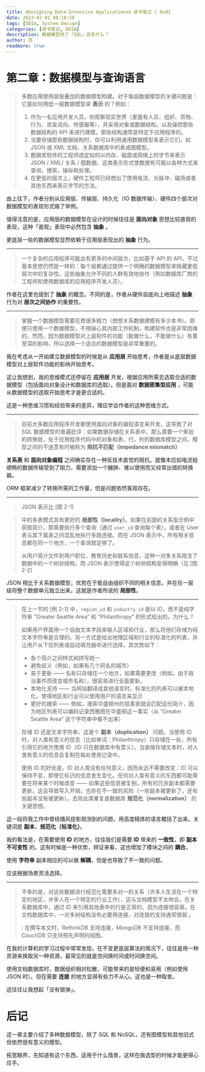 ```yaml
---
title: 《Designing Data-Intensive Applications》 读书笔记 | 0x01
date: 2023-02-01 08:18:50
tags: [DDIA, System Design]
categories: [读书笔记, DDIA]
description: 数据模型除了「SQL」还有什么？
author: 苏
readmore: true
---
```


# 第二章：数据模型与查询语言

> 多数应用使用层层叠加的数据模型构建。对于每层数据模型的关键问题是：它是如何用低一层数据模型来 **表示** 的？例如：
>
> 1. 作为一名应用开发人员，你观察现实世界（里面有人员、组织、货物、行为、资金流向、传感器等），并采用对象或数据结构，以及操控那些数据结构的 API 来进行建模。那些结构通常是特定于应用程序的。
> 2. 当要存储那些数据结构时，你可以利用通用数据模型来表示它们，如 JSON 或 XML 文档、关系数据库中的表或图模型。
> 3. 数据库软件的工程师选定如何以内存、磁盘或网络上的字节来表示 JSON / XML/ 关系 / 图数据。这类表示形式使数据有可能以各种方式来查询，搜索，操纵和处理。
> 4. 在更低的层次上，硬件工程师已经想出了使用电流、光脉冲、磁场或者其他东西来表示字节的方法。

由上往下，作者分别从应用层、传输层、持久化（IO 数据传输）、硬件四个层次对数据模型的表现形式做了举例。

值得注意的是，应用层的数据模型在设计的时候往往是 **面向对象** 思想比较直观的表现，这种「直观」表现中必然包含 **抽象** 。

更底层一些的数据模型显然依赖于应用层表现出的 **抽象** 行为。

-------

> 一个复杂的应用程序可能会有更多的中间层次，比如基于 API 的 API，不过基本思想仍然是一样的：每个层都通过提供一个明确的数据模型来隐藏更低层次中的复杂性。这些抽象允许不同的人群有效地协作（例如数据库厂商的工程师和使用数据库的应用程序开发人员）。

作者在这里也提到了 **抽象** 的概念。不同的是，作者从硬件自底向上地描述 **抽象** 行为对 **层次之间协作** 的重要性。

--------

> 掌握一个数据模型需要花费很多精力（想想关系数据建模有多少本书）。即便只使用一个数据模型，不用操心其内部工作机制，构建软件也是非常困难的。然而，因为数据模型对上层软件的功能（能做什么，不能做什么）有着至深的影响，所以选择一个适合的数据模型是非常重要的。

我在考虑从一开始建立数据模型的时候是从 **应用层** 开始思考，作者是从底层数据模型对上层软件功能的影响开始思考。

这让我想到，我的思维模式还停留在 **应用层** 开发，根据应用所需去选取合适的数据模型（包括面向对象设计和数据库的选取）。但是面对 **数据密集型应用** ，可能从数据模型的选取开始思考才是更合适的。

这是一种思维习惯和经验带来的差异，理应学会作者的这种思维方式。

--------------

> 目前大多数应用程序开发都使用面向对象的编程语言来开发，这导致了对 SQL 数据模型的普遍批评：如果数据存储在关系表中，那么需要一个笨拙的转换层，处于应用程序代码中的对象和表，行，列的数据库模型之间。模型之间的不连贯有时被称为 **阻抗不匹配（impedance mismatch）**

**关系表** 和 **面向对象编程** 之间确实存在一种反技术直觉的阻抗。就像本应如电流般顺畅的数据传输受到了阻力，需要添加一个臃肿、难以使用而又经常出错的转换器。

ORM 框架减少了转换所需的工作量，但是问题依然客观存在。

------------

<!-- > ![](https://1126993343-files.gitbook.io/~/files/v0/b/gitbook-x-prod.appspot.com/o/spaces%2F-MHdCOHMs3fNDC20H5qi%2Fuploads%2Fgit-blob-6a1a9b9d3ecedac52ea104412282d46b86f2f850%2Ffig2-1.png?alt=media) -->

> JSON 表示比 [图 2-1]
<!-- > (https://github.com/Vonng/ddia/blob/master/img/fig2-1.png) -->
>  中的多表模式具有更好的 **局部性（locality）**。如果在前面的关系型示例中获取简介，那需要执行多个查询（通过 `user_id` 查询每个表），或者在 User 表与其下属表之间混乱地执行多路连接。而在 JSON 表示中，所有相关信息都在同一个地方，一个查询就足够了。
>
> 从用户简介文件到用户职位，教育历史和联系信息，这种一对多关系隐含了数据中的一个树状结构，而 JSON 表示使得这个树状结构变得明确（见 [图 2-2]
<!-- > (https://github.com/Vonng/ddia/blob/master/img/fig2-2.png)）。 -->

<!-- > ![](https://1126993343-files.gitbook.io/~/files/v0/b/gitbook-x-prod.appspot.com/o/spaces%2F-MHdCOHMs3fNDC20H5qi%2Fuploads%2Fgit-blob-2f1801d2975d43a8e5f385d350001e68dd005d33%2Ffig2-2.png?alt=media) -->

JSON 相比于关系数据模型，优势在于能自由组织不同的相关信息，并在任一层级将整个数据单元独立出来。这就是作者所说的 **局部性**。

------------

> 在上一节的 [例 2-1] 中，`region_id` 和 `industry_id` 是以 ID，而不是纯字符串 “Greater Seattle Area” 和 “Philanthropy” 的形式给出的。为什么？
>
> 如果用户界面用一个自由文本字段来输入区域和行业，那么将他们存储为纯文本字符串是合理的。另一方式是给出地理区域和行业的标准化的列表，并让用户从下拉列表或自动填充器中进行选择，其优势如下：
>
> - 各个简介之间样式和拼写统一
> - 避免歧义（例如，如果有几个同名的城市）
> - 易于更新 —— 名称只存储在一个地方，如果需要更改（例如，由于政治事件而改变城市名称），很容易进行全面更新。
> - 本地化支持 —— 当网站翻译成其他语言时，标准化的列表可以被本地化，使得地区和行业可以使用用户的语言来显示
> - 更好的搜索 —— 例如，搜索华盛顿州的慈善家就会匹配这份简介，因为地区列表可以编码记录西雅图在华盛顿这一事实（从 “Greater Seattle Area” 这个字符串中看不出来）
>
> 存储 ID 还是文本字符串，这是个 **副本（duplication）** 问题。当使用 ID 时，对人类有意义的信息（比如单词：Philanthropy）只存储在一处，所有引用它的地方使用 ID（ID 只在数据库中有意义）。当直接存储文本时，对人类有意义的信息会复制在每处使用记录中。
>
> 使用 ID 的好处是，ID 对人类没有任何意义，因而永远不需要改变：ID 可以保持不变，即使它标识的信息发生变化。任何对人类有意义的东西都可能需要在将来某个时候改变 —— 如果这些信息被复制，所有的冗余副本都需要更新。这会导致写入开销，也存在不一致的风险（一些副本被更新了，还有些副本没有被更新）。去除此类重复是数据库 **规范化（normalization）** 的关键思想。

这一段将我工作中曾经捕风捉影观测到的问题，用高度精炼的语言概括了出来。关键词是 **副本**，**规范化（标准化）**。

我的看法是，在需要使用 **ID** 的地方，往往我们是需要 **ID** 带来的 **一致性**，即 **副本不可变性** 的。这有时候是一种优势，辨证来看，这也增加了模块之间的 **耦合**。

使用 **字符串** 副本相应的可以做 **解耦**，但是也导致了不一致的问题。

应该根据场景灵活选择。

---------------

> 不幸的是，对这些数据进行规范化需要多对一的关系（许多人生活在一个特定的地区，许多人在一个特定的行业工作），这与文档模型不太吻合。在关系数据库中，通过 ID 来引用其他表中的行是正常的，因为连接很容易。在文档数据库中，一对多树结构没有必要用连接，对连接的支持通常很弱 。
>
>: 在撰写本文时，RethinkDB 支持连接，MongoDB 不支持连接，而 CouchDB 只支持预先声明的视图。

在我的计算机的学习过程中常常发现，在不变更底层算法的情况下，往往是用一种资源来换取另一种资源，最常见的就是空间换时间或时间换空间。

使用文档数据库时，数据组织相对松散，可能带来的是轻便和易用（例如使用 JSON 时）。但在需要 **连接** 的地方显得有些力不从心。这也是一种取舍。

这往往让我想起「没有银弹」。

# 后记

这一章主要介绍了多种数据模型，除了 SQL 和 NoSQL，还有图模型和其他旧式但依然很有意义的模型。

拓宽眼界，先知道有这个东西，适用于什么情景，这样在做选型的时候才能更得心应手。
